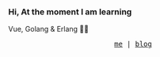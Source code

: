 ### Hi, At the moment I am learning 
Vue, 
Golang & 
Erlang 🐱‍🚀
<p align="center">
  <samp>
    <a href="">me</a> |
    <a href="">blog</a> 
  </samp>
</p>

<!--
**nicomie/nicomie** is a ✨ _special_ ✨ repository because its `README.md` (this file) appears on your GitHub profile.

Here are some ideas to get you started:

- 🔭 I’m currently working on ...
- 🌱👓 I’m currently learning ...
- 👯 I’m looking to collaborate on ...
- 🤔 I’m looking for help with ...
- 💬 Ask me about ...
- 📫 How to reach me: ...
- 😄 Pronouns: ...
- ⚡ Fun fact: ...
-->
